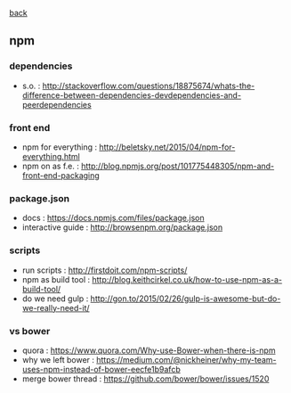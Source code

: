 [back](README.md)

## npm

### dependencies 
- s.o. : http://stackoverflow.com/questions/18875674/whats-the-difference-between-dependencies-devdependencies-and-peerdependencies

### front end
- npm for everything : http://beletsky.net/2015/04/npm-for-everything.html
- npm on as f.e. : http://blog.npmjs.org/post/101775448305/npm-and-front-end-packaging

### package.json 
- docs : https://docs.npmjs.com/files/package.json
- interactive guide : http://browsenpm.org/package.json

### scripts
- run scripts : http://firstdoit.com/npm-scripts/                                              
- npm as build tool : http://blog.keithcirkel.co.uk/how-to-use-npm-as-a-build-tool/            
- do we need gulp : http://gon.to/2015/02/26/gulp-is-awesome-but-do-we-really-need-it/         

### vs bower
- quora : https://www.quora.com/Why-use-Bower-when-there-is-npm
- why we left bower : https://medium.com/@nickheiner/why-my-team-uses-npm-instead-of-bower-eecfe1b9afcb
- merge bower thread : https://github.com/bower/bower/issues/1520
